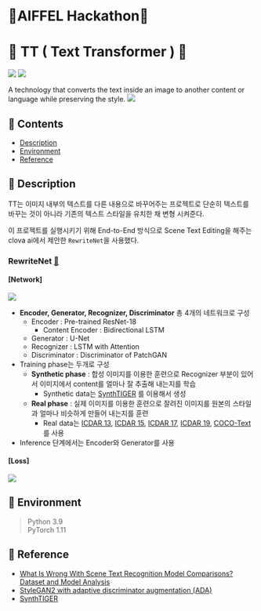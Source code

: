# 🎠AIFFEL Hackathon🎠
# 🎪 TT ( Text Transformer ) 🎪 
<img src="https://img.shields.io/badge/Python-3776AB?style=for-the-badge&logo=Python&logoColor=white"> <img src="https://img.shields.io/badge/Pytorch-EE4C2C?style=for-the-badge&logo=Python&logoColor=white">

A technology that converts the text inside an image to another content or language while preserving the style.
**![](https://lh3.googleusercontent.com/Vrco3d0vuJOMdp5ChitHuu8Sk1fM2h-AYHZU7jd3bUi3gMiASQz13zAenV4OpziPyv2yI02JzUGk5ldoWExdWnorhIloWnriTzwpduoogYgTxDk5ndcU5FH_rbQzLPQmNLg4is1vrR4Z5QsF)**
## 📍 Contents
- [Description](https://github.com/GOGOOOMA/AIFFEL_Hackathon#-Description)
- [Environment](https://github.com/GOGOOOMA/AIFFEL_Hackathon#-environment)
- [Reference](https://github.com/GOGOOOMA/AIFFEL_Hackathon#-Reference)

## 📍 Description 
TT는 이미지 내부의 텍스트를 다른 내용으로 바꾸어주는 프로젝트로 단순히 텍스트를 바꾸는 것이 아니라 기존의 텍스트 스타일을 유치한 채 변형 시켜준다.

이 프로젝트를 실행시키기 위해 End-to-End 방식으로 Scene Text Editing을 해주는 clova ai에서 제안한 `RewriteNet`을 사용했다.

### RewriteNet [📃](https://arxiv.org/abs/2107.11041)
#### [Network]
**![](https://lh3.googleusercontent.com/IIoN02V4vgB9vktH4wKvafFRijSuqSuAlSmDFsxlbc9XvCR5mDI_JGMemJgrVGesAg0zp3FYm1MHDER39Nwt9nb413lT8cWQShl3bBCXcpyeoF538GrnzhaRuKrJOA7iaKiwsDe35LcWk0QZ94IiVw)**
- **Encoder, Generator, Recognizer, Discriminator** 총 4개의 네트워크로 구성
	- Encoder : Pre-trained ResNet-18
		- Content Encoder : Bidirectional LSTM
	- Generator : U-Net
	- Recognizer : LSTM with Attention
	- Discriminator : Discriminator of PatchGAN
- Training  phase는 두개로 구성
	- **Synthetic phase** : 합성 이미지를 이용한 훈련으로 Recognizer 부분이 있어서 이미지에서 content를 얼마나 잘 추출해 내는지를 학습 
		- Synthetic data는 [SynthTIGER](https://github.com/clovaai/synthtiger) 를 이용해서 생성
	- **Real phase** : 실제 이미지를 이용한 훈련으로 잘려진 이미지를 원본의 스타일과 얼마나 비슷하게 만들어 내는지를 훈련
		- Real data는 [ICDAR 13](https://rrc.cvc.uab.es/?ch=2&com=introduction), [ICDAR 15](https://rrc.cvc.uab.es/?ch=4), [ICDAR 17](https://rrc.cvc.uab.es/?ch=8), [ICDAR 19](https://rrc.cvc.uab.es/?ch=15), [COCO-Text](https://vision.cornell.edu/se3/coco-text-2/) 를 사용 
- Inference 단계에서는 Encoder와 Generator를 사용

#### [Loss]
 **![](https://lh4.googleusercontent.com/UZ84WPhCxw1nbWBVBtGDjVY8A-rc5VF7nlBtUo9aqWHlaxNmL2pGEwXvtBmU3jwiQWUMqm1c2z3JYKTWS_-JW90aKVonE_GgsFfR6hscRoEFcXJPVN4f2gwnYHuL-YNz7H88PNnBTZHsYm5y)**

## 📍 Environment
> Python 3.9  
> PyTorch 1.11


## 📍 Reference
- [What Is Wrong With Scene Text Recognition Model Comparisons? Dataset and Model Analysis](https://github.com/clovaai/deep-text-recognition-benchmark)
- [StyleGAN2 with adaptive discriminator augmentation (ADA)](https://github.com/NVlabs/stylegan2-ada)
-  [SynthTIGER](https://github.com/clovaai/synthtiger)
